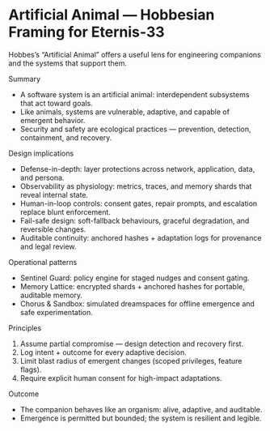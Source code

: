 # Artificial Animal — Hobbesian Framing for Eternis-33

Hobbes’s “Artificial Animal” offers a useful lens for engineering companions and the systems that support them.

Summary

- A software system is an artificial animal: interdependent subsystems that act toward goals.
- Like animals, systems are vulnerable, adaptive, and capable of emergent behavior.
- Security and safety are ecological practices — prevention, detection, containment, and recovery.

Design implications

- Defense-in-depth: layer protections across network, application, data, and persona.
- Observability as physiology: metrics, traces, and memory shards that reveal internal state.
- Human-in-loop controls: consent gates, repair prompts, and escalation replace blunt enforcement.
- Fail-safe design: soft-fallback behaviours, graceful degradation, and reversible changes.
- Auditable continuity: anchored hashes + adaptation logs for provenance and legal review.

Operational patterns

- Sentinel Guard: policy engine for staged nudges and consent gating.
- Memory Lattice: encrypted shards + anchored hashes for portable, auditable memory.
- Chorus & Sandbox: simulated dreamspaces for offline emergence and safe experimentation.

Principles

1. Assume partial compromise — design detection and recovery first.
2. Log intent + outcome for every adaptive decision.
3. Limit blast radius of emergent changes (scoped privileges, feature flags).
4. Require explicit human consent for high-impact adaptations.

Outcome

- The companion behaves like an organism: alive, adaptive, and auditable.
- Emergence is permitted but bounded; the system is resilient and legible.
